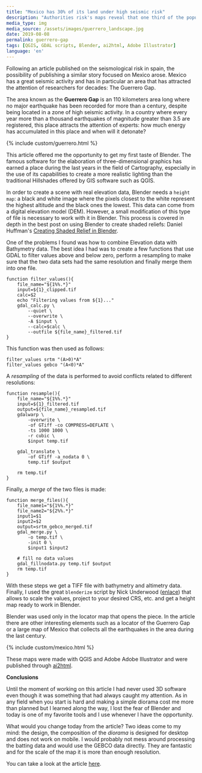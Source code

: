 ```yaml
---
title: "Mexico has 30% of its land under high seismic risk"
description: "Authorities risk's maps reveal that one third of the population is exposed to high or very high levels of seismic hazard. Researchers analyze the risks to prevent the probable damage of a major earthquake in the country."
media_type: img
media_source: /assets/images/guerrero_landscape.jpg
date: 2019-08-08
permalink: guerrero-gap
tags: [QGIS, GDAL scripts, Blender, ai2html, Adobe Illustrator]
language: 'en'
---
```


Following an article published on the seismological risk in spain, the possibility of publishing a similar story focused on Mexico arose. Mexico has a great seismic activity and has in particular an area that has attracted the attention of researchers for decades: The Guerrero Gap.

The area known as the **Guerrero Gap** is an 110 kilometers area long where no major earthquake has been recorded for more than a century, despite being located in a zone of high seismic activity. In a country where every year more than a thousand earthquakes of magnitude greater than 3.5 are registered, this place attracts the attention of experts: how much energy has accumulated in this place and when will it detonate?

{% include custom/guerrero.html %}

This article offered me the opportunity to get my first taste of Blender. The famous software for the elaboration of three-dimensional graphics has earned a place during the last years in the field of Cartography, especially in the use of its capabilities to create a more realistic lighting than the traditional Hillshades offered by GIS software such as QGIS.

In order to create a scene with real elevation data, Blender needs a `height map`: a black and white image where the pixels closest to the white represent the highest altitude and the black ones the lowest. This data can come from a digital elevation model (DEM). However, a small modification of this type of file is necessary to work with it in Blender. This process is covered in depth in the best post on using Blender to create shaded reliefs:  Daniel Huffman's [Creating Shaded Relief in Blender](https://somethingaboutmaps.wordpress.com/2017/11/16/creating-shaded-relief-in-blender/).


One of the problems I found was how to combine Elevation data with Bathymetry data. The best idea I had was to create a few functions that use GDAL to filter values above and below zero, perform a resampling to make sure that the two data sets had the same resolution and finally merge them into one file.

```shell
function filter_values(){
    file_name="${1%%.*}"
    input=${1}_clipped.tif
    calc=$2
    echo "Filtering values from ${1}..."
    gdal_calc.py \
        --quiet \
        --overwrite \
        -A $input \
        --calc=$calc \
        --outfile ${file_name}_filtered.tif
}
```

This function was then used as follows:
```shell
filter_values srtm "(A>0)*A"
filter_values gebco "(A<0)*A"
```

A _resampling_ of the data is performed to avoid conflicts related to different resolutions:

```shell
function resample(){
    file_name="${1%%.*}"
    input=${1}_filtered.tif
    output=${file_name}_resampled.tif
    gdalwarp \
        -overwrite \
        -of GTiff -co COMPRESS=DEFLATE \
        -ts 1000 1000 \
        -r cubic \
        $input temp.tif

    gdal_translate \
        -of GTiff -a_nodata 0 \
        temp.tif $output

    rm temp.tif
}
```
Finally, a _merge_ of the two files is made:

```shell
function merge_files(){
    file_name1="${1%%.*}"
    file_name2="${2%%.*}"
    input1=$1
    input2=$2
    output=srtm_gebco_merged.tif
    gdal_merge.py \
        -o temp.tif \
        -init 0 \
        $input1 $input2

    # fill no data values
    gdal_fillnodata.py temp.tif $output
    rm temp.tif
}
```
With these steps we get a TIFF file with bathymetry and altimetry data. Finally, I used the great `blenderize` script by Nick Underwood ([enlace](https://github.com/nunderwood6/blender_prep)) that allows to scale the values, project to your desired CRS, etc. and get a height map ready to work in Blender.

Blender was used only in the locator map that opens the piece. In the article there are other interesting elements such as a locator of the Guerrero Gap or a large map of Mexico that collects all the earthquakes in the area during the last century.

{% include custom/mexico.html %}

These maps were made with QGIS and Adobe Adobe Illustrator and were published through [ai2html](http://ai2html.org/).

**Conclusions**

Until the moment of working on this article I had never used 3D software even though it was something that had always caught my attention. As in any field when you start is hard and making a simple diorama cost me more than planned but I learned along the way, I lost the fear of Blender and today is one of my favorite tools and I use whenever I have the opportunity.

What would you change today from the article? Two ideas come to my mind: the design, the composition of the _diorama_ is designed for desktop and does not work on mobile. I would probably not mess around processing the batting data and would use the GEBCO data directly. They are fantastic and for the scale of the map it is more than enough resolution.

You can take a look at the article [here](https://elpais.com/mexico/2021-04-18/en-la-busqueda-del-proximo-gran-terremoto-en-la-brecha-sismica-de-guerrero.html).

